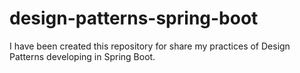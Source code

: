 # design-patterns-spring-boot
I have been created this repository for share my practices of Design Patterns developing in Spring Boot.  

